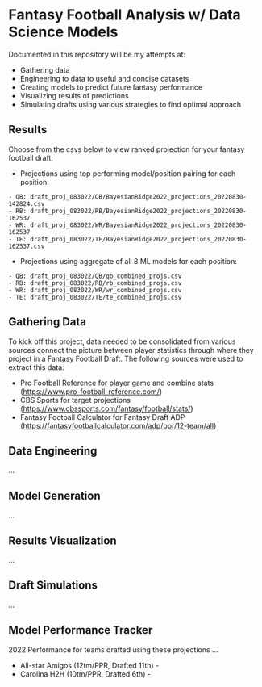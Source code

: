 # Fantasy Football Analysis w/ Data Science Models
Documented in this repository will be my attempts at:
* Gathering data 
* Engineering to data to useful and concise datasets 
* Creating models to predict future fantasy performance 
* Visualizing results of predictions
* Simulating drafts using various strategies to find optimal approach

## Results
Choose from the csvs below to view ranked projection for your fantasy football draft:
* Projections using top performing model/position pairing for each position:
```
- QB: draft_proj_083022/QB/BayesianRidge2022_projections_20220830-142824.csv
- RB: draft_proj_083022/RB/BayesianRidge2022_projections_20220830-162537
- WR: draft_proj_083022/WR/BayesianRidge2022_projections_20220830-162537
- TE: draft_proj_083022/TE/BayesianRidge2022_projections_20220830-162537.csv
```

* Projections using aggregate of all 8 ML models for each position:
```
- QB: draft_proj_083022/QB/qb_combined_projs.csv
- RB: draft_proj_083022/RB/rb_combined_projs.csv
- WR: draft_proj_083022/WR/wr_combined_projs.csv
- TE: draft_proj_083022/TE/te_combined_projs.csv
```

## Gathering Data
To kick off this project, data needed to be consolidated from various sources connect the picture between player statistics through where they project in a Fantasy Football Draft.
The following sources were used to extract this data:
* Pro Football Reference for player game and combine stats (https://www.pro-football-reference.com/)
* CBS Sports for target projections (https://www.cbssports.com/fantasy/football/stats/)
* Fantasy Football Calculator for Fantasy Draft ADP (https://fantasyfootballcalculator.com/adp/ppr/12-team/all)

## Data Engineering
...

## Model Generation
...

## Results Visualization
...

## Draft Simulations
...

## Model Performance Tracker
2022 Performance for teams drafted using these projections
...
* All-star Amigos (12tm/PPR, Drafted 11th) - 
* Carolina H2H (10tm/PPR, Drafted 6th) -